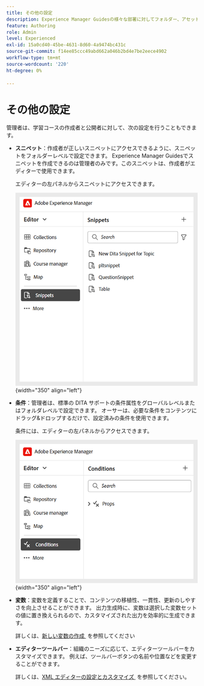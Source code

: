 ```yaml
---
title: その他の設定
description: Experience Manager Guidesの様々な部署に対してフォルダー、アセットフォルダー、変数、スニペット、条件などを設定する方法について説明します。
feature: Authoring
role: Admin
level: Experienced
exl-id: 15a0cd40-45be-4631-8d60-4a9474bc431c
source-git-commit: f14ee85ccc49abd662a046b2bd4e7be2eece4902
workflow-type: tm+mt
source-wordcount: '220'
ht-degree: 0%

---
```


# その他の設定

管理者は、学習コースの作成者と公開者に対して、次の設定を行うこともできます。

- **スニペット**：作成者が正しいスニペットにアクセスできるように、スニペットをフォルダーレベルで設定できます。 Experience Manager Guidesでスニペットを作成できるのは管理者のみです。このスニペットは、作成者がエディターで使用できます。

  エディターの左パネルからスニペットにアクセスできます。

  ![](assets/create-snippets.png){width="350" align="left"}
- **条件**：管理者は、標準の DITA サポートの条件属性をグローバルレベルまたはフォルダレベルで設定できます。 オーサーは、必要な条件をコンテンツにドラッグ&amp;ドロップするだけで、設定済みの条件を使用できます。

  条件には、エディターの左パネルからアクセスできます。

  ![](assets/create-conditions.png){width="350" align="left"}
- **変数**：変数を定義することで、コンテンツの移植性、一貫性、更新のしやすさを向上させることができます。 出力生成時に、変数は選択した変数セットの値に置き換えられるので、カスタマイズされた出力を効率的に生成できます。

  詳しくは、[&#x200B; 新しい変数の作成 &#x200B;](../native-pdf/native-pdf-variables.md#create-a-new-variable) を参照してください

- **エディターツールバー**：組織のニーズに応じて、エディターツールバーをカスタマイズできます。 例えば、ツールバーボタンの名前や位置などを変更することができます。

  詳しくは、[XML エディターの設定とカスタマイズ &#x200B;](../cs-install-guide/conf-folder-level.md#configure-and-customize-the-xml-editor-id2065g300o5z) を参照してください。
